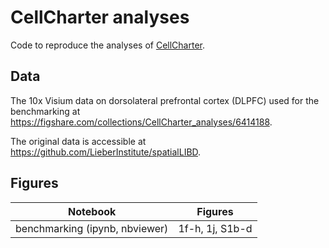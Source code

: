 # CellCharter analyses

Code to reproduce the analyses of [CellCharter](https://www.biorxiv.org/content/10.1101/2023.01.10.523386v1).

## Data
The 10x Visium data on dorsolateral prefrontal cortex (DLPFC) used for the benchmarking at https://figshare.com/collections/CellCharter_analyses/6414188.

The original data is accessible at https://github.com/LieberInstitute/spatialLIBD.

## Figures
| Notebook                       | Figures         |
|--------------------------------|-----------------|
| benchmarking (ipynb, nbviewer) | 1f-h, 1j, S1b-d |